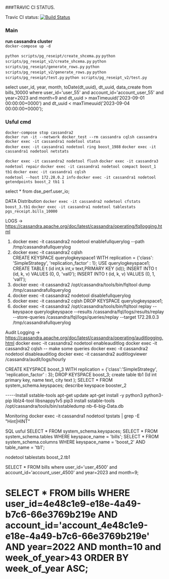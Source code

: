 ###TRAVIC CI STATUS. 

Travic CI status: [![Build Status](https://app.travis-ci.com/boosterKRD/cassandra.svg?branch=test)](https://app.travis-ci.com/boosterKRD/cassandra)

### Main
**run cassandra cluster**  
`docker-compose up -d`
<!-- `python scripts/generate_data.py` -->
`python scripts/pg_reseipt/create_shcema.py`
`python scripts/pg_reseipt_v2/create_shcema.py`
`python scripts/pg_reseipt/generate_rows.py`
`python scripts/pg_reseipt_v2/generate_rows.py`
`python scripts/pg_reseipt/test.py`
`python scripts/pg_reseipt_v2/test.py`

select user_id,  year, month, toDate(dt_uuid), dt_uuid, data_create from bills_10000 where user_id='user_55' and account_id='account_user_55' and year=2023 and month=9 and dt_uuid >  maxTimeuuid('2023-09-01 00:00:00+0000') and dt_uuid <  maxTimeuuid('2023-09-04 00:00:00+0000');
### Usful cmd

`docker-compose stop cassandra2`  
`docker run -it --network docker_test --rm cassandra cqlsh cassandra` 
`docker exec -it cassandra1 nodetool status`  
`docker exec -it cassandra1 nodetool ring boost_1988`
`docker exec -it cassandra1 nodetool netstats`
  
`docker exec -it cassandra2 nodetool flush`
`docker exec -it cassandra3 nodetool repair`
`docker exec -it cassandra1 nodetool compact boost_1 tb1`
`docker exec -it cassandra1 cqlsh`  
`nodetool --host 172.28.0.2 info`
`docker exec -it cassandra1 nodetool getendpoints boost_2 tb1 1` 

 select * from dse_perf.user_io;

 DATA Distribution
 `docker exec -it cassandra2 nodetool cfstats boost_3.tb1`
 `docker exec -it cassandra1 nodetool tablestats pgs_receipt.bills_10000`
 
LOGS -> https://cassandra.apache.org/doc/latest/cassandra/operating/fqllogging.html
1. docker exec -it cassandra2 nodetool enablefullquerylog --path /tmp/cassandrafullquerylog
2. docker exec -it cassandra2 cqlsh    
    CREATE KEYSPACE querylogkeyspace1 WITH replication = {'class': 'SimpleStrategy', 'replication_factor' : 1};
    USE querylogkeyspace1;
    CREATE TABLE t (id int,k int,v text,PRIMARY KEY (id));
    INSERT INTO t (id, k, v) VALUES (0, 0, 'val0');
    INSERT INTO t (id, k, v) VALUES (0, 1, 'val1');
3. docker exec -it cassandra2 /opt/cassandra/tools/bin/fqltool dump /tmp/cassandrafullquerylog  
4. docker exec -it cassandra2 nodetool disablefullquerylog
5. docker exec -it cassandra2 cqlsh 
     DROP KEYSPACE querylogkeyspace1;
6. docker exec -it cassandra2 /opt/cassandra/tools/bin/fqltool replay --keyspace querylogkeyspace --results /cassandra/fql/logs/results/replay --store-queries /cassandra/fql/logs/queries/replay --target 172.28.0.3 /tmp/cassandrafullquerylog

Audit Logging -> https://cassandra.apache.org/doc/latest/cassandra/operating/auditlogging.html
docker exec -it cassandra2 nodetool enableauditlog 
docker exec -it cassandra2 cqlsh -- make some queries
docker exec -it cassandra2 nodetool disableauditlog
docker exec -it cassandra2 auditlogviewer /cassandra/audit/logs/hourly





CREATE KEYSPACE boost_3 WITH replication = {'class':'SimpleStrategy', 'replication_factor' : 3};
DROP KEYSPACE boost_3;
create table tb1 (Id int primary key, name text,  city text ); 
SELECT * FROM system_schema.keyspaces;
describe keyspace booster_2



-----Install sstable-tools
apt-get update
apt-get install -y python3 python3-pip liblz4-tool libsnappy1v5
pip3 install sstable-tools
 /opt/cassandra/tools/bin/sstabledump nb-6-big-Data.db


Monitoring
docker exec -it cassandra1 nodetool tpstats | grep -E "Hint|HINT"
 

SQL usful
SELECT * FROM system_schema.keyspaces;
SELECT * FROM system_schema.tables WHERE keyspace_name = 'bills';
SELECT * FROM system_schema.columns WHERE keyspace_name = 'boost_2' AND table_name = 'tb1';

nodetool tablestats boost_2.tb1



SELECT * FROM bills where user_id='user_4500' and account_id='account_user_4500' and year=2023 and 
month=9;

# SELECT * FROM bills  WHERE user_id=4e48c1e9-e18e-4a49-b7c6-66e3769b219e  AND account_id='account_4e48c1e9-e18e-4a49-b7c6-66e3769b219e'  AND year=2022 AND month=10 and week_of_year>43  ORDER BY week_of_year ASC;